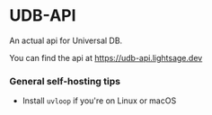 # UDB-API

An actual api for Universal DB.

You can find the api at https://udb-api.lightsage.dev


### General self-hosting tips

- Install `uvloop` if you're on Linux or macOS